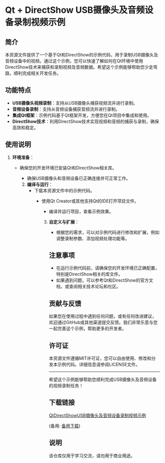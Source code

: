 # Qt + DirectShow USB摄像头及音频设备录制视频示例

## 简介

本资源文件提供了一个基于Qt和DirectShow的示例代码，用于录制USB摄像头及音频设备中的视频。通过这个示例，您可以快速了解如何在Qt环境中使用DirectShow技术来捕获和录制视频及音频数据。希望这个示例能够帮助您少走弯路，顺利完成相关开发任务。

## 功能特点

- **USB摄像头视频录制**：支持从USB摄像头捕获视频流并进行录制。
- **音频设备录制**：支持从音频设备捕获音频流并进行录制。
- **集成Qt框架**：示例代码基于Qt框架开发，方便您在Qt项目中集成和使用。
- **DirectShow技术**：利用DirectShow技术实现视频和音频的捕获与录制，确保高效和稳定。

## 使用说明

1. **环境准备**：
   - 确保您的开发环境已安装Qt和DirectShow相关库。
      - 确保USB摄像头和音频设备已正确连接并可正常工作。

      2. **编译与运行**：
         - 下载本资源文件中的示例代码。
            - 使用Qt Creator或其他支持Qt的IDE打开项目文件。
               - 编译并运行项目，查看示例效果。

               3. **自定义与扩展**：
                  - 根据您的需求，可以对示例代码进行修改和扩展，例如调整录制参数、添加视频处理功能等。

                  ## 注意事项

                  - 在运行示例代码前，请确保您的开发环境已正确配置，特别是DirectShow相关的库文件。
                  - 如果遇到问题，可以参考Qt和DirectShow的官方文档，或查阅相关技术论坛和社区。

                  ## 贡献与反馈

                  如果您在使用过程中遇到任何问题，或有任何改进建议，欢迎通过GitHub或其他渠道提交反馈。我们非常乐意与您一起完善这个示例，帮助更多的开发者。

                  ## 许可证

                  本资源文件遵循MIT许可证，您可以自由使用、修改和分发本示例代码。详细信息请参阅LICENSE文件。

                  ---

                  希望这个示例能够帮助您顺利完成USB摄像头及音频设备的视频录制任务！

                  ## 下载链接
                  [QtDirectShowUSB摄像头及音频设备录制视频示例](https://pan.quark.cn/s/917777db487a) 

                  (备用: [备用下载](https://pan.baidu.com/s/1712xF8861z5NCLw27cV6NQ?pwd=13yx))

                  ## 说明

                  该仓库仅用于学习交流，请勿用于商业用途。
